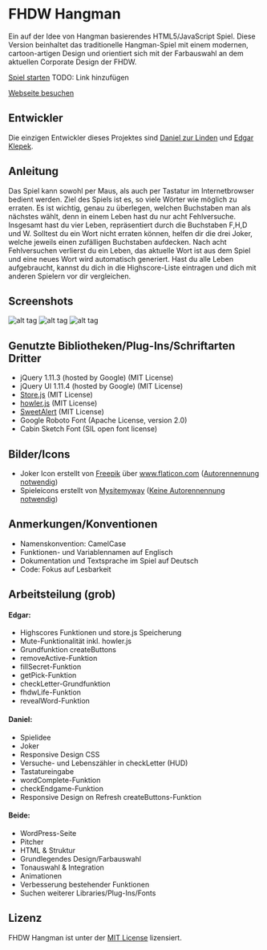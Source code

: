 # FHDW Hangman
Ein auf der Idee von Hangman basierendes HTML5/JavaScript Spiel. Diese Version beinhaltet das traditionelle Hangman-Spiel mit einem modernen, cartoon-artigen Design und orientiert sich mit der Farbauswahl an dem aktuellen Corporate Design der FHDW.

[Spiel starten](link) TODO: Link hinzufügen

[Webseite besuchen](http://wip.esy.es/)

## Entwickler
Die einzigen Entwickler dieses Projektes sind [Daniel zur Linden](https://github.com/Mastaa12) und [Edgar Klepek](https://github.com/edgarklepek42).

## Anleitung
Das Spiel kann sowohl per Maus, als auch per Tastatur im Internetbrowser bedient werden. Ziel des Spiels ist es, so viele Wörter wie möglich zu erraten. Es ist wichtig, genau zu überlegen, welchen Buchstaben man als nächstes wählt, denn in einem Leben hast du nur acht Fehlversuche. Insgesamt hast du vier Leben, repräsentiert durch die Buchstaben F,H,D und W. Solltest du ein Wort nicht erraten können, helfen dir die drei Joker, welche jeweils einen zufälligen Buchstaben aufdecken. Nach acht Fehlversuchen verlierst du ein Leben, das aktuelle Wort ist aus dem Spiel und eine neues Wort wird automatisch generiert. Hast du alle Leben aufgebraucht, kannst du dich in die Highscore-Liste eintragen und dich mit anderen Spielern vor dir vergleichen.

## Screenshots
![alt tag](https://raw.githubusercontent.com/edgarklepek42/fhangmandw/master/fhangmandw/fhangmandw/screenshots/Gameplay01.PNG)
![alt tag](https://raw.githubusercontent.com/edgarklepek42/fhangmandw/master/fhangmandw/fhangmandw/screenshots/Gameplay03.PNG)
![alt tag](https://raw.githubusercontent.com/edgarklepek42/fhangmandw/master/fhangmandw/fhangmandw/screenshots/gameplay.gif)

## Genutzte Bibliotheken/Plug-Ins/Schriftarten Dritter
* jQuery 1.11.3 (hosted by Google) (MIT License)
* jQuery UI 1.11.4 (hosted by Google) (MIT License)
* [Store.js](https://github.com/marcuswestin/store.js/) (MIT License)
* [howler.js](https://github.com/goldfire/howler.js) (MIT License)
* [SweetAlert](https://github.com/t4t5/sweetalert) (MIT License)
* Google Roboto Font (Apache License, version 2.0)
* Cabin Sketch Font (SIL open font license)

## Bilder/Icons
- Joker Icon erstellt von [Freepik](www.Freepik.com) über www.flaticon.com ([Autorennennung notwendig](http://support.flaticon.com/hc/en-us/articles/202798381-How-to-attribute-the-icons-to-their-authors))
- Spieleicons erstellt von [Mysitemyway](http://icons.mysitemyway.com) ([Keine Autorennennung notwendig](http://icons.mysitemyway.com/faqs/)) 

## Anmerkungen/Konventionen
* Namenskonvention: CamelCase
* Funktionen- und Variablennamen auf Englisch
* Dokumentation und Textsprache im Spiel auf Deutsch
* Code: Fokus auf Lesbarkeit 

## Arbeitsteilung (grob)
#### Edgar:
* Highscores Funktionen und store.js Speicherung
* Mute-Funktionalität inkl. howler.js
* Grundfunktion createButtons
* removeActive-Funktion
* fillSecret-Funktion
* getPick-Funktion
* checkLetter-Grundfunktion
* fhdwLife-Funktion
* revealWord-Funktion

#### Daniel:
* Spielidee
* Joker
* Responsive Design CSS
* Versuche- und Lebenszähler in checkLetter (HUD)
* Tastatureingabe
* wordComplete-Funktion
* checkEndgame-Funktion
* Responsive Design on Refresh createButtons-Funktion

#### Beide:
* WordPress-Seite
* Pitcher
* HTML & Struktur
* Grundlegendes Design/Farbauswahl
* Tonauswahl & Integration
* Animationen
* Verbesserung bestehender Funktionen
* Suchen weiterer Libraries/Plug-Ins/Fonts

## Lizenz
FHDW Hangman ist unter der [MIT License](https://github.com/edgarklepek42/fhangmandw/blob/master/LICENSE) lizensiert.
